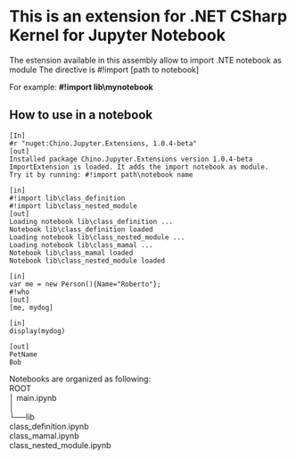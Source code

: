 # This is an extension for .NET CSharp Kernel for Jupyter Notebook
The estension available in this assembly allow to import .NTE notebook as module
The directive is #!import [path to notebook]  

For example:
**#!import lib\mynotebook**


## How to use in a notebook
    [In] 
    #r "nuget:Chino.Jupyter.Extensions, 1.0.4-beta"
    [out] 
    Installed package Chino.Jupyter.Extensions version 1.0.4-beta
    ImportExtension is loaded. It adds the import notebook as module. 
    Try it by running: #!import path\notebook name 
    
    [in] 
    #!import lib\class_definition
    #!import lib\class_nested_module
    [out]
    Loading notebook lib\class_definition ...
    Notebook lib\class_definition loaded
    Loading notebook lib\class_nested_module ...
    Loading notebook lib\class_mamal ...
    Notebook lib\class_mamal loaded
    Notebook lib\class_nested_module loaded
    
    [in]
    var me = new Person(){Name="Roberto"};
    #!who
    [out]
    [me, mydog]
    
    [in]
    display(mydog)
    
    [out]
    PetName
    Bob

Notebooks are organized as following:\
ROOT\
│ main.ipynb\
│\
└──lib\
  class_definition.ipynb\
  class_mamal.ipynb\
  class_nested_module.ipynb
